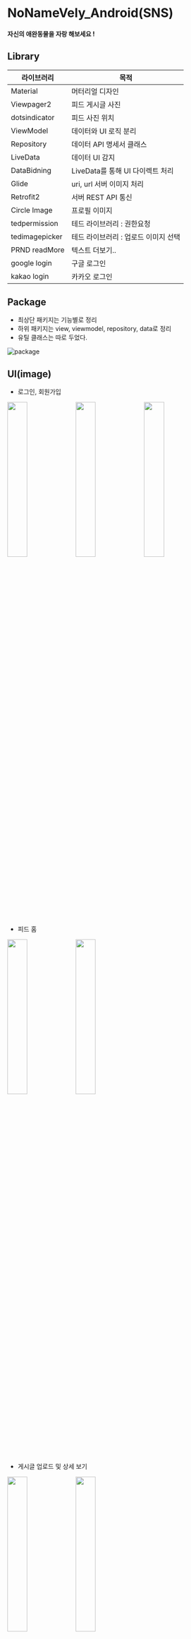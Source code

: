 # NoNameVely_Android(SNS)

#### 자신의 애완동물을 자랑 해보세요 !



Library
-------
| 라이브러리  | 목적 |
| ------------- | ------------- |
| Material  | 머터리얼 디자인  |
| Viewpager2  | 피드 게시글 사진  |
| dotsindicator  | 피드 사진 위치  |
| ViewModel  | 데이터와 UI 로직 분리  |
| Repository  | 데이터 API 명세서 클래스 |
| LiveData  | 데이터 UI 감지  |
| DataBidning  | LiveData를 통해 UI 다이렉트 처리  |
| Glide  | uri, url 서버 이미지 처리  |
| Retrofit2  | 서버 REST API 통신  |
| Circle Image  | 프로필 이미지  |
| tedpermission  | 테드 라이브러리 : 권한요청  |
| tedimagepicker  | 테드 라이브러리 : 업로드 이미지 선택  |
| PRND readMore  | 텍스트 더보기..  |
| google login  | 구글 로그인  |
| kakao login | 카카오 로그인  |

Package
-------
* 최상단 패키지는 기능별로 정리
* 하위 패키지는 view, viewmodel, repository, data로 정리
* 유틸 클래스는 따로 두었다.

![package](https://user-images.githubusercontent.com/86557597/136335807-a2ff0778-7edf-4a4a-a9a1-3730edd97c2b.PNG)

UI(image)
-------
* 로그인, 회원가입

<img src="https://user-images.githubusercontent.com/86557597/136518868-ce10bf8c-5b20-4fa1-9738-9ab0f983f7bc.jpg" width="30%">  <img src="https://user-images.githubusercontent.com/86557597/136519520-0ad7320c-6577-44cd-ab4f-346f08966054.jpg" width="30%"> <img src="https://user-images.githubusercontent.com/86557597/136519955-19bee245-1330-45b6-b47a-1d4586cbe9c3.jpg" width="30%">

* 피드 홈

<img src="https://user-images.githubusercontent.com/86557597/136520115-27b35890-333d-4da6-88a9-81ada2d74e19.jpg" width="30%"> <img src="https://user-images.githubusercontent.com/86557597/136520252-f12d7727-10d5-4fc9-8999-fc473f1bd495.jpg" width="30%">

* 게시글 업로드 및 상세 보기

<img src="https://user-images.githubusercontent.com/86557597/136520361-9ff8687e-635e-41a7-b941-e7224e4338bf.jpg" width="30%"> <img src="https://user-images.githubusercontent.com/86557597/136520432-607f327e-166d-4284-86f5-ce2451e426aa.jpg" width="30%">

* 게시글 좋아요

<img src="https://user-images.githubusercontent.com/86557597/136520520-46a864c5-7382-4490-9b74-c8b30c12ee08.jpg" width="30%">

* 내 프로필 및 피드

<img src="https://user-images.githubusercontent.com/86557597/136520597-9c90474b-08ae-477e-b138-2d9440414c85.jpg" width="30%"> <img src="https://user-images.githubusercontent.com/86557597/136520645-62f0760c-f4a5-4a0a-b300-c3086bf2057f.jpg" width="30%">

* 상대 프로필 및 팔로우

<img src="https://user-images.githubusercontent.com/86557597/136520715-0a4a7e1e-dc96-45ba-8ccc-eba8502a0dd6.jpg" width="30%"> <img src="https://user-images.githubusercontent.com/86557597/136520746-fba26985-1a69-4853-a749-add1f7553cdc.jpg" width="30%">

구성
-------
* 팀 : 2인
* 서버 : 박정수 ([https://github.com/Dexter0526/API_SERVER_JWT](https://github.com/Dexter0526/API_SERVER_JWT))
* 안드로이드 : 문성빈

